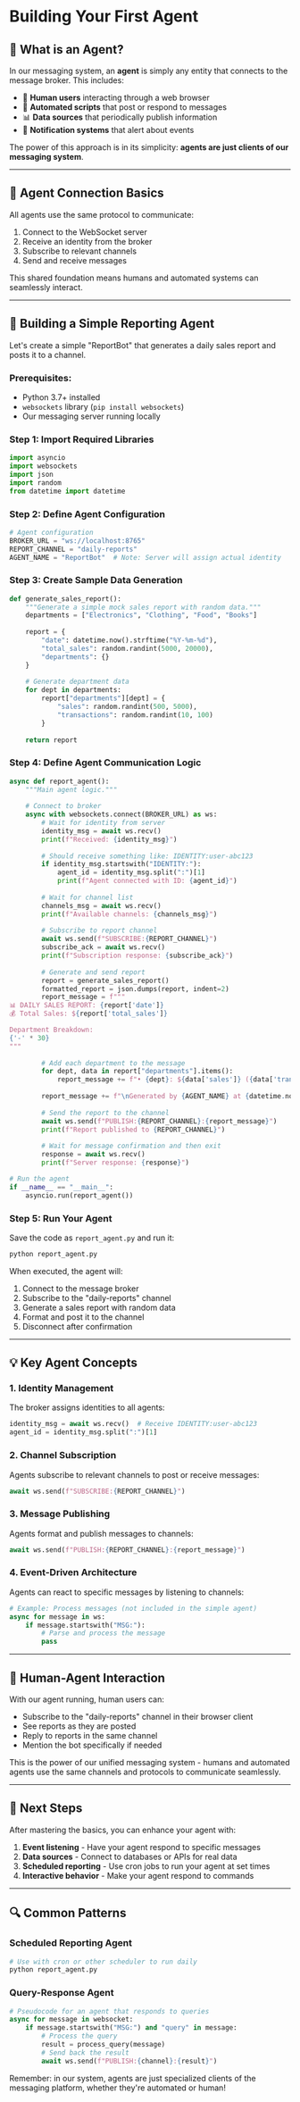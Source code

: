 # Building Your First Agent

## 🤖 What is an Agent?

In our messaging system, an **agent** is simply any entity that connects to the message broker. This includes:

- 👤 **Human users** interacting through a web browser
- 🤖 **Automated scripts** that post or respond to messages
- 📊 **Data sources** that periodically publish information
- 🔔 **Notification systems** that alert about events

The power of this approach is in its simplicity: **agents are just clients of our messaging system**.

---

## 🔌 Agent Connection Basics

All agents use the same protocol to communicate:

1. Connect to the WebSocket server
2. Receive an identity from the broker
3. Subscribe to relevant channels
4. Send and receive messages

This shared foundation means humans and automated systems can seamlessly interact.

---

## 🚀 Building a Simple Reporting Agent

Let's create a simple "ReportBot" that generates a daily sales report and posts it to a channel.

### Prerequisites:

- Python 3.7+ installed
- `websockets` library (`pip install websockets`)
- Our messaging server running locally

### Step 1: Import Required Libraries

```python
import asyncio
import websockets
import json
import random
from datetime import datetime
```

### Step 2: Define Agent Configuration

```python
# Agent configuration
BROKER_URL = "ws://localhost:8765"
REPORT_CHANNEL = "daily-reports"
AGENT_NAME = "ReportBot"  # Note: Server will assign actual identity
```

### Step 3: Create Sample Data Generation

```python
def generate_sales_report():
    """Generate a simple mock sales report with random data."""
    departments = ["Electronics", "Clothing", "Food", "Books"]
    
    report = {
        "date": datetime.now().strftime("%Y-%m-%d"),
        "total_sales": random.randint(5000, 20000),
        "departments": {}
    }
    
    # Generate department data
    for dept in departments:
        report["departments"][dept] = {
            "sales": random.randint(500, 5000),
            "transactions": random.randint(10, 100)
        }
    
    return report
```

### Step 4: Define Agent Communication Logic

```python
async def report_agent():
    """Main agent logic."""
    
    # Connect to broker
    async with websockets.connect(BROKER_URL) as ws:
        # Wait for identity from server
        identity_msg = await ws.recv()
        print(f"Received: {identity_msg}")
        
        # Should receive something like: IDENTITY:user-abc123
        if identity_msg.startswith("IDENTITY:"):
            agent_id = identity_msg.split(":")[1]
            print(f"Agent connected with ID: {agent_id}")
        
        # Wait for channel list
        channels_msg = await ws.recv()
        print(f"Available channels: {channels_msg}")
        
        # Subscribe to report channel
        await ws.send(f"SUBSCRIBE:{REPORT_CHANNEL}")
        subscribe_ack = await ws.recv()
        print(f"Subscription response: {subscribe_ack}")
        
        # Generate and send report
        report = generate_sales_report()
        formatted_report = json.dumps(report, indent=2)
        report_message = f"""
📊 DAILY SALES REPORT: {report['date']}
💰 Total Sales: ${report['total_sales']}

Department Breakdown:
{'-' * 30}
"""
        
        # Add each department to the message
        for dept, data in report["departments"].items():
            report_message += f"• {dept}: ${data['sales']} ({data['transactions']} transactions)\n"
            
        report_message += f"\nGenerated by {AGENT_NAME} at {datetime.now().strftime('%H:%M:%S')}"
        
        # Send the report to the channel
        await ws.send(f"PUBLISH:{REPORT_CHANNEL}:{report_message}")
        print(f"Report published to {REPORT_CHANNEL}")
        
        # Wait for message confirmation and then exit
        response = await ws.recv()
        print(f"Server response: {response}")

# Run the agent
if __name__ == "__main__":
    asyncio.run(report_agent())
```

### Step 5: Run Your Agent

Save the code as `report_agent.py` and run it:

```bash
python report_agent.py
```

When executed, the agent will:
1. Connect to the message broker
2. Subscribe to the "daily-reports" channel
3. Generate a sales report with random data
4. Format and post it to the channel
5. Disconnect after confirmation

---

## 💡 Key Agent Concepts

### 1. Identity Management

The broker assigns identities to all agents:
```python
identity_msg = await ws.recv()  # Receive IDENTITY:user-abc123
agent_id = identity_msg.split(":")[1]
```

### 2. Channel Subscription

Agents subscribe to relevant channels to post or receive messages:
```python
await ws.send(f"SUBSCRIBE:{REPORT_CHANNEL}")
```

### 3. Message Publishing

Agents format and publish messages to channels:
```python
await ws.send(f"PUBLISH:{REPORT_CHANNEL}:{report_message}")
```

### 4. Event-Driven Architecture

Agents can react to specific messages by listening to channels:
```python
# Example: Process messages (not included in the simple agent)
async for message in ws:
    if message.startswith("MSG:"):
        # Parse and process the message
        pass
```

---

## 🔄 Human-Agent Interaction

With our agent running, human users can:

- Subscribe to the "daily-reports" channel in their browser client
- See reports as they are posted
- Reply to reports in the same channel
- Mention the bot specifically if needed

This is the power of our unified messaging system - humans and automated agents use the same channels and protocols to communicate seamlessly.

---

## 🚀 Next Steps

After mastering the basics, you can enhance your agent with:

1. **Event listening** - Have your agent respond to specific messages
2. **Data sources** - Connect to databases or APIs for real data
3. **Scheduled reporting** - Use cron jobs to run your agent at set times
4. **Interactive behavior** - Make your agent respond to commands

---

## 🔍 Common Patterns

### Scheduled Reporting Agent

```python
# Use with cron or other scheduler to run daily
python report_agent.py
```

### Query-Response Agent

```python
# Pseudocode for an agent that responds to queries
async for message in websocket:
    if message.startswith("MSG:") and "query" in message:
        # Process the query
        result = process_query(message)
        # Send back the result
        await ws.send(f"PUBLISH:{channel}:{result}")
```

Remember: in our system, agents are just specialized clients of the messaging platform, whether they're automated or human!